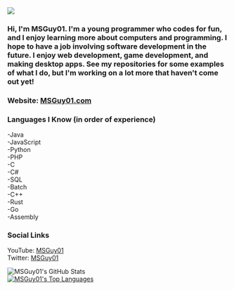 <img src="https://msguy01.com/images/logo.png"/>

### Hi, I'm MSGuy01. I'm a young programmer who codes for fun, and I enjoy learning more about computers and programming. I hope to have a job involving software development in the future. I enjoy web development, game development, and making desktop apps. See my repositories for some examples of what I do, but I'm working on a lot more that haven't come out yet!

### Website:  [MSGuy01.com](https://msguy01.com) 

### Languages I Know (in order of experience)
-Java
<br>
-JavaScript
<br>
-Python
<br>
-PHP
<br>
-C
<br>
-C#
<br>
-SQL
<br>
-Batch
<br>
-C++
<br>
-Rust
<br>
-Go
<br>
-Assembly

### Social Links
YouTube: [MSGuy01](https://youtube.com/MSGuy01) 
<br>
Twitter: [MSGuy01](https://twitter/MSGuy01) 

![MSGuy01's GitHub Stats](https://github-readme-stats.vercel.app/api?username=msguy01)
<br>
[![MSGuy01's Top Languages](https://github-readme-stats.vercel.app/api/top-langs/?username=msguy01)](https://github.com/msguy01/github-readme-stats)

